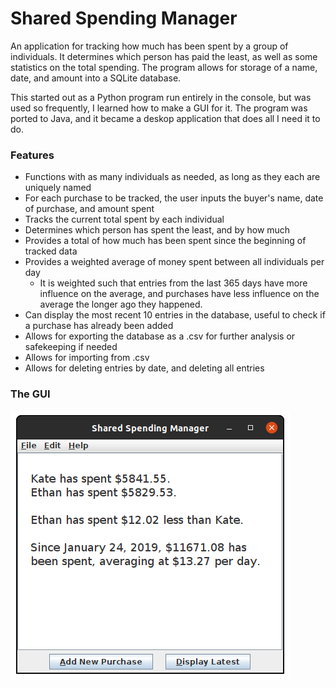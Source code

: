 # Shared Spending Manager

An application for tracking how much has been spent by a group of individuals. It determines which person has paid the least, as well as some statistics on the total spending. The program allows for storage of a name, date, and amount into a SQLite database.

This started out as a Python program run entirely in the console, but was used so frequently, I learned how to make a GUI for it. The program was ported to Java, and it became a deskop application that does all I need it to do.

### Features

- Functions with as many individuals as needed, as long as they each are uniquely named
- For each purchase to be tracked, the user inputs the buyer's name, date of purchase, and amount spent
- Tracks the current total spent by each individual
- Determines which person has spent the least, and by how much
- Provides a total of how much has been spent since the beginning of tracked data
- Provides a weighted average of money spent between all individuals per day
    - It is weighted such that entries from the last 365 days have more influence on the average, and purchases have less influence on the average the longer ago they happened.
- Can display the most recent 10 entries in the database, useful to check if a purchase has already been added
- Allows for exporting the database as a .csv for further analysis or safekeeping if needed
- Allows for importing from .csv
- Allows for deleting entries by date, and deleting all entries

### The GUI

![Shared Spending Manager](/Images/preview_shared_spending.png?raw=true)
